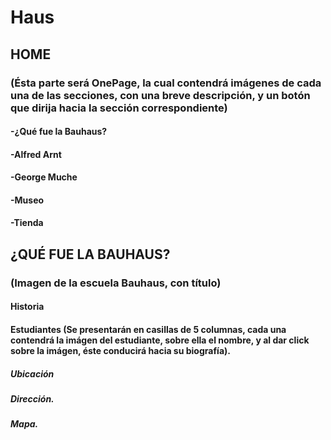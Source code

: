 # Haus
## HOME
### (Ésta parte será OnePage, la cual contendrá imágenes de cada una de las secciones, con una breve descripción, y un botón que dirija hacia la sección correspondiente)
#### -¿Qué fue la Bauhaus?
#### -Alfred Arnt
#### -George Muche
#### -Museo
#### -Tienda
## ¿QUÉ FUE LA BAUHAUS?
### (Imagen de la escuela Bauhaus, con título)
#### Historia
#### Estudiantes (Se presentarán en casillas de 5 columnas, cada una contendrá la imágen del estudiante, sobre ella el nombre, y al dar click sobre la imágen, éste conducirá hacia su biografía).
##### Ubicación 
##### Dirección.
##### Mapa.
###
